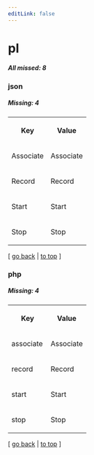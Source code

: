 ```yaml
---
editLink: false
---
```


# pl

##### All missed: 8


### json

##### Missing: 4

<table width="100%">
<tr><th width="50%">

Key

</th><th width="50%">

Value

</th></tr>
<tr><td width="50%">

Associate

</td><td width="50%">

Associate

</td></tr>
<tr><td width="50%">

Record

</td><td width="50%">

Record

</td></tr>
<tr><td width="50%">

Start

</td><td width="50%">

Start

</td></tr>
<tr><td width="50%">

Stop

</td><td width="50%">

Stop

</td></tr>
</table>

[ [go back](../status.md) | [to top](#) ]



### php

##### Missing: 4

<table width="100%">
<tr><th width="50%">

Key

</th><th width="50%">

Value

</th></tr>
<tr><td width="50%">

associate

</td><td width="50%">

Associate

</td></tr>
<tr><td width="50%">

record

</td><td width="50%">

Record

</td></tr>
<tr><td width="50%">

start

</td><td width="50%">

Start

</td></tr>
<tr><td width="50%">

stop

</td><td width="50%">

Stop

</td></tr>
</table>

[ [go back](../status.md) | [to top](#) ]

